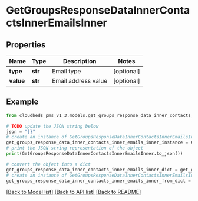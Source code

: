 # GetGroupsResponseDataInnerContactsInnerEmailsInner


## Properties

Name | Type | Description | Notes
------------ | ------------- | ------------- | -------------
**type** | **str** | Email type | [optional] 
**value** | **str** | Email address value | [optional] 

## Example

```python
from cloudbeds_pms_v1_3.models.get_groups_response_data_inner_contacts_inner_emails_inner import GetGroupsResponseDataInnerContactsInnerEmailsInner

# TODO update the JSON string below
json = "{}"
# create an instance of GetGroupsResponseDataInnerContactsInnerEmailsInner from a JSON string
get_groups_response_data_inner_contacts_inner_emails_inner_instance = GetGroupsResponseDataInnerContactsInnerEmailsInner.from_json(json)
# print the JSON string representation of the object
print(GetGroupsResponseDataInnerContactsInnerEmailsInner.to_json())

# convert the object into a dict
get_groups_response_data_inner_contacts_inner_emails_inner_dict = get_groups_response_data_inner_contacts_inner_emails_inner_instance.to_dict()
# create an instance of GetGroupsResponseDataInnerContactsInnerEmailsInner from a dict
get_groups_response_data_inner_contacts_inner_emails_inner_from_dict = GetGroupsResponseDataInnerContactsInnerEmailsInner.from_dict(get_groups_response_data_inner_contacts_inner_emails_inner_dict)
```
[[Back to Model list]](../README.md#documentation-for-models) [[Back to API list]](../README.md#documentation-for-api-endpoints) [[Back to README]](../README.md)


